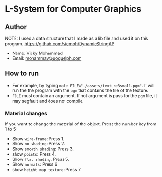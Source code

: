 # L-System for Computer Graphics

## Author

NOTE: I used a data structure that I made as a lib file and
used it on this program.
https://github.com/vicmoh/DynamicStringAP

* Name: Vicky Mohammad
* Email: mohammav@uoguelph.com

## How to run

* For example, by typing `make FILE="./assets/texture3small.pgm"`.
It will run the the program with the `pgm` that contains the file
of the texture.
* `FILE` must contain an argument. If not argument is pass
for the `pgm` file, it may segfault and does not compile.

### Material changes

If you want to change the material of the object. 
Press the number key from 1 to 5:
* Show `wire-frame`: Press 1.
* Show `no shading`: Press 2.
* Show `smooth shading`: Press 3.
* show `points`: Press 4.
* Show `flat shading`: Press 5.
* Show `normals`: Press 6
* show `height map texture`: Press 7


